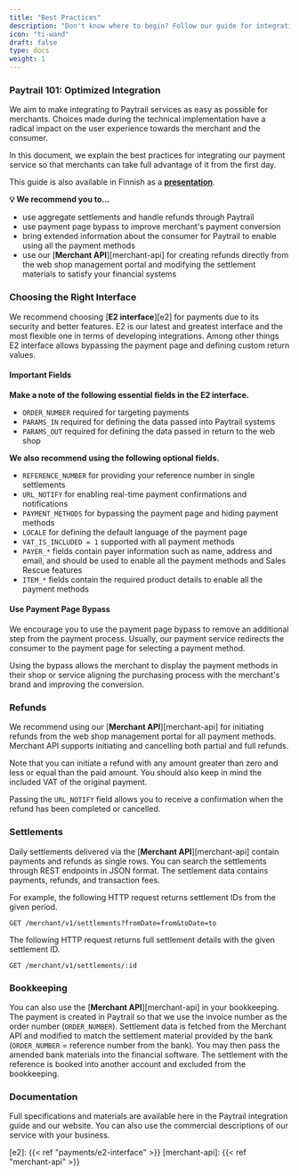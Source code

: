 ```yaml
---
title: "Best Practices"
description: "Don't know where to begin? Follow our guide for integrating Paytrail to your shop seamlessly."
icon: "ti-wand"
draft: false
type: docs
weight: 1
---
```


### Paytrail 101: Optimized Integration

We aim to make integrating to Paytrail services as easy as possible for merchants. Choices made during the technical implementation have a radical impact on the user experience towards the merchant and the consumer.

In this document, we explain the best practices for integrating our payment service so that merchants can take full advantage of it from the first day.

This guide is also available in Finnish as a [**presentation**](https://app.seidat.com/presentation/shared/5DoJ4FM7F27b7fXGz/0/0).

**💡 We recommend you to...**

* use aggregate settlements and handle refunds through Paytrail
* use payment page bypass to improve merchant's payment conversion
* bring extended information about the consumer for Paytrail to enable using all the payment methods
* use our [**Merchant API**][merchant-api] for creating refunds directly from the web shop management portal and modifying the settlement materials to satisfy your financial systems

### Choosing the Right Interface

We recommend choosing [**E2 interface**][e2] for payments due to its security and better features. E2 is our latest and greatest interface and the most flexible one in terms of developing integrations. Among other things E2 interface allows bypassing the payment page and defining custom return values.

#### Important Fields

**Make a note of the following essential fields in the E2 interface.**

* `ORDER_NUMBER` required for targeting payments
* `PARAMS_IN` required for defining the data passed into Paytrail systems
* `PARAMS_OUT` required for defining the data passed in return to the web shop

**We also recommend using the following optional fields.**

* `REFERENCE_NUMBER` for providing your reference number in single settlements
* `URL_NOTIFY` for enabling real-time payment confirmations and notifications
* `PAYMENT_METHODS` for bypassing the payment page and hiding payment methods
* `LOCALE` for defining the default language of the payment page
* `VAT_IS_INCLUDED = 1` supported with all payment methods
* `PAYER_*` fields contain payer information such as name, address and email, and should be used to enable all the payment methods and Sales Rescue features
* `ITEM_*` fields contain the required product details to enable all the payment methods

#### Use Payment Page Bypass

We encourage you to use the payment page bypass to remove an additional step from the payment process. Usually, our payment service redirects the consumer to the payment page for selecting a payment method. 

Using the bypass allows the merchant to display the payment methods in their shop or service aligning the purchasing process with the merchant's brand and improving the conversion.

### Refunds

We recommend using our [**Merchant API**][merchant-api] for initiating refunds from the web shop management portal for all payment methods. Merchant API supports initiating and cancelling both partial and full refunds.

Note that you can initiate a refund with any amount greater than zero and less or equal than the paid amount. You should also keep in mind the included VAT of the original payment.

Passing the `URL_NOTIFY` field allows you to receive a confirmation when the refund has been completed or cancelled.

### Settlements

Daily settlements delivered via the [**Merchant API**][merchant-api] contain payments and refunds as single rows. You can search the settlements through REST endpoints in JSON format. The settlement data contains payments, refunds, and transaction fees.

For example, the following HTTP request returns settlement IDs from the given period.

```http
GET /merchant/v1/settlements?fromDate=from&toDate=to
```

The following HTTP request returns full settlement details with the given settlement ID.

```http
GET /merchant/v1/settlements/:id
```

### Bookkeeping

You can also use the [**Merchant API**][merchant-api] in your bookkeeping. The payment is created in Paytrail so that we use the invoice number as the order number (`ORDER_NUMBER`). Settlement data is fetched from the Merchant API and modified to match the settlement material provided by the bank (`ORDER_NUMBER` = reference number from the bank). You may then pass the amended bank materials into the financial software. The settlement with the reference is booked into another account and excluded from the bookkeeping.

### Documentation

Full specifications and materials are available here in the Paytrail integration guide and our website. You can also use the commercial descriptions of our service with your business.

[e2]: {{< ref "payments/e2-interface" >}}
[merchant-api]: {{< ref "merchant-api" >}}
